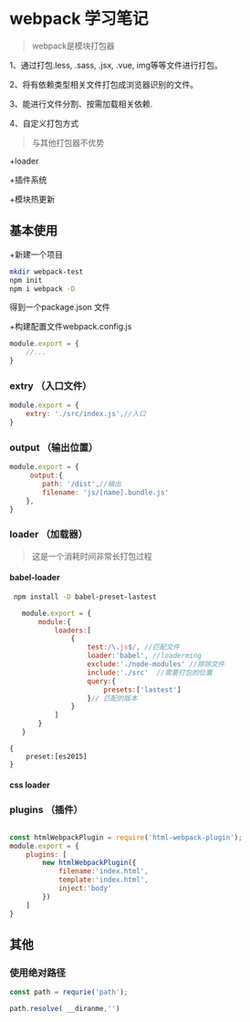 # webpack 学习笔记

>webpack是模块打包器

1、通过打包.less, .sass, .jsx, .vue, img等等文件进行打包。

2、将有依赖类型相关文件打包成浏览器识别的文件。

3、能进行文件分割、按需加载相关依赖.

4、自定义打包方式

>与其他打包器不优势

+loader

+插件系统

+模块热更新

## 基本使用

+新建一个项目

```bash
mkdir webpack-test
npm init
npm i webpack -D
```

得到一个package.json 文件

+构建配置文件webpack.config.js

```js
module.export = {
    //...
}
```

### extry （入口文件）

```js
module.export = {
    extry: './src/index.js',//入口
}
```

### output （输出位置）

```js
module.export = {
     output:{
        path: '/dist',//输出
        filename: 'js/[name].bundle.js'
    },
}
```

### loader （加载器）

>这是一个消耗时间非常长打包过程

#### babel-loader

```bash
 npm install -D babel-preset-lastest
```

```js
   module.export = {
       module:{
           loaders:[
               {
                   test:/\.js$/, //匹配文件
                   loader:'babel', //loaderming
                   exclude:'./node-modules' //排除文件
                   include:'./src'  //需要打包的位置
                   query:{
                       presets:['lastest']  
                   }// 匹配的版本
               }
           ]
       }
   }
```

```.babelrc
{
    preset:[es2015]
}
```

#### css loader

### plugins （插件）

```js

const htmlWebpackPlugin = require('html-webpack-plugin');
module.export = {
    plugins: [
        new htmlWebpackPlugin({
            filename:'index.html',
            template:'index.html',
            inject:'body'
        })
    ]
}
```

## 其他

### 使用绝对路径

```js
const path = requrie('path');

path.resolve( __diranme,'')
```